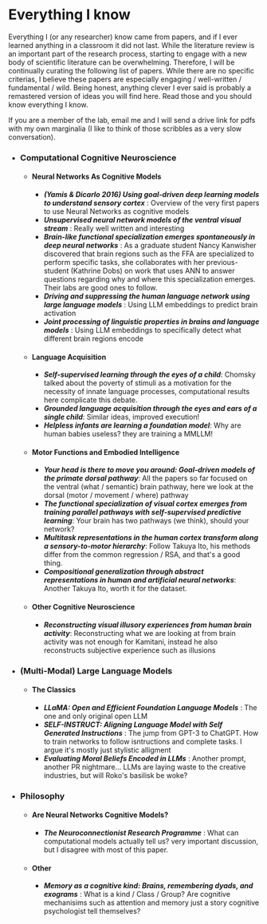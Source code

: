 # Everything I know

Everything I (or any researcher) know came from papers, and if I ever learned anything in a classroom it did not last. While the literature review is an important part of the research process, starting to engage with a new body of scientific literature can be overwhelming. Therefore, I will be continually curating the following list of papers. While there are no specific criterias, I believe these papers are especially engaging / well-written / fundamental / wild. Being honest, anything clever I ever said is probably a remastered version of ideas you will find here. Read those and you should know everything I know.

If you are a member of the lab, email me and I will send a drive link for pdfs with my own marginalia (I like to think of those scribbles as a very slow conversation).

* ###  __Computational Cognitive Neuroscience__  
  * ####  __Neural Networks As Cognitive Models__
    * __*(Yamis & Dicarlo 2016) Using goal-driven deep learning models to understand sensory cortex*__ : Overview of the very first papers to use Neural  Networks as cognitive models
    * __*Unsupervised neural network models of the ventral visual stream*__ : Really well written and interesting
    * __*Brain-like functional specialization emerges spontaneously in deep neural networks*__ : As a graduate student Nancy Kanwisher discovered that brain regions such as the FFA are specialized to perform specific tasks, she collaborates with her previous-student (Kathrine Dobs) on work that uses ANN to answer questions regarding why and where this specialization emerges. Their labs are good ones to follow. 
    * __*Driving and suppressing the human language network using large language models*__ : Using LLM embeddings to predict brain activation
    * __*Joint processing of linguistic properties in brains and language models*__ : Using LLM embeddings to specifically detect what different brain regions encode 
  * ####  __Language Acquisition__
    * __*Self-supervised learning through the eyes of a child*__: Chomsky talked about the poverty of stimuli as a motivation for the necessity of innate language processes, computational results here complicate this debate.
    * __*Grounded language acquisition through the eyes and ears of a single child*__: Similar ideas, improved execution!
    * __*Helpless infants are learning a foundation model*__: Why are human babies useless? they are training a MMLLM!
  * ####  __Motor Functions and Embodied Intelligence__
    * __*Your head is there to move you around: Goal-driven models of the primate dorsal pathway*__: All the papers so far focused on the ventral (what / semantic) brain pathway, here we look at the dorsal (motor / movement / where) pathway
    * __*The functional specialization of visual cortex emerges from training parallel pathways with self-supervised predictive learning*__: Your brain has two pathways (we think), should your network?
    * __*Multitask representations in the human cortex transform along a sensory-to-motor hierarchy*__: Follow Takuya Ito, his methods differ from the common regression / RSA, and that's a good thing.
    * __*Compositional generalization through abstract representations in human and artificial neural networks*__: Another Takuya Ito, worth it for the dataset.
  * ####  __Other Cognitive Neuroscience__
    * __*Reconstructing visual illusory experiences from human brain activity*__: Reconstructing what we are looking at from brain activity was not enough for Kamitani, instead he also reconstructs subjective experience such as illusions  
* ###  __(Multi-Modal) Large Language Models__
  * ####  __The Classics__
    * __*LLaMA: Open and Efficient Foundation Language Models*__ : The one and only original open LLM
    * __*SELF-INSTRUCT: Aligning Language Model with Self Generated Instructions*__ : The jump from GPT-3 to ChatGPT. How to train networks to follow isntructions and complete tasks. I argue it's mostly just stylistic alligment
    * __*Evaluating Moral Beliefs Encoded in LLMs*__ : Another prompt, another PR nightmare... LLMs are laying waste to the creative industries, but will Roko's basilisk be woke?
* ###  __Philosophy__  
  * ####  __Are Neural Networks Cognitive Models?__
    * __*The Neuroconnectionist Research Programme*__ : What can computational models actually tell us? very important discussion, but I disagree with most of this paper.
  * ####  __Other__
    * __*Memory as a cognitive kind: Brains, remembering dyads, and exograms*__ : What is a kind / Class / Group? Are cognitive mechanisims such as attention and memory just a story cognitive psychologist tell themselves? 

